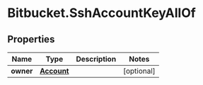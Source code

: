 # Bitbucket.SshAccountKeyAllOf

## Properties

Name | Type | Description | Notes
------------ | ------------- | ------------- | -------------
**owner** | [**Account**](Account.md) |  | [optional] 


